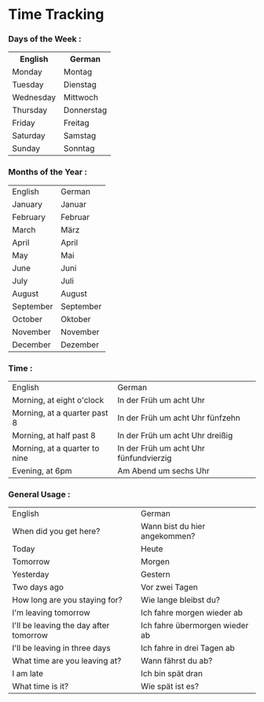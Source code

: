 # Time Tracking

### Days of the Week :
<table>
    <tr>
        <th>English</th>
        <th>German</th>
    </tr>
    <tr>
        <td>Monday</td>
        <td>Montag</td>
    </tr>
    <tr>
        <td>Tuesday</td>
        <td>Dienstag</td>
    </tr>
    <tr>
        <td>Wednesday</td>
        <td>Mittwoch</td>
    </tr>
    <tr>
        <td>Thursday</td>
        <td>Donnerstag</td>
    </tr>
    <tr>
        <td>Friday</td>
        <td>Freitag</td>
    </tr>
    <tr>
        <td>Saturday</td>
        <td>Samstag</td>
    </tr>
    <tr>
        <td>Sunday</td>
        <td>Sonntag</td>
    </tr>
</table>

### Months of the Year :
<table>
    <tr>
        <td>English</td>
        <td>German</td>
    </tr>
    <tr>
        <td>January</td>
        <td>Januar</td>
    </tr>
    <tr>
        <td>February</td>
        <td>Februar</td>
    </tr>
    <tr>
        <td>March</td>
        <td>März</td>
    </tr>
    <tr>
        <td>April</td>
        <td>April</td>
    </tr>
    <tr>
        <td>May</td>
        <td>Mai</td>
    </tr>
    <tr>
        <td>June</td>
        <td>Juni</td>
    </tr>
    <tr>
        <td>July</td>
        <td>Juli</td>
    </tr>
    <tr>
        <td>August</td>
        <td>August</td>
    </tr>
    <tr>
        <td>September</td>
        <td>September</td>
    </tr>
    <tr>
        <td>October</td>
        <td>Oktober</td>
    </tr>
    <tr>
        <td>November</td>
        <td>November</td>
    </tr>
    <tr>
        <td>December</td>
        <td>Dezember</td>
    </tr>
</table>

### Time :
<table>
    <tr>
        <td>English</td>
        <td>German</td>
    </tr>
    <tr>
        <td>Morning, at eight o'clock</td>
        <td>In der Früh um acht Uhr</td>
    </tr>
    <tr>
        <td>Morning, at a quarter past 8</td>
        <td>In der Früh um acht Uhr fünfzehn</td>
    </tr>
    <tr>
        <td>Morning, at half past 8</td>
        <td>In der Früh um acht Uhr dreißig</td>
    </tr>
    <tr>
        <td>Morning, at a quarter to nine</td>
        <td>In der Früh um acht Uhr fünfundvierzig</td>
    </tr>
    <tr>
        <td>Evening, at 6pm</td>
        <td>Am Abend um sechs Uhr</td>
    </tr>
</table>

### General Usage :
<table>
	<tr>
        <td>English</td>
        <td>German</td>
    </tr>
    <tr>
        <td>When did you get here?</td>
        <td>Wann bist du hier angekommen? </td>
    </tr>
    <tr>
        <td>Today</td>
        <td>Heute</td>
    </tr>
    <tr>
        <td>Tomorrow</td>
        <td>Morgen</td>
    </tr>
    <tr>
        <td>Yesterday</td>
        <td>Gestern</td>
    </tr>
    <tr>
        <td>Two days ago</td>
        <td>Vor zwei Tagen</td>
    </tr>
    <tr>
        <td>How long are you staying for?</td>
        <td>Wie lange bleibst du?</td>
    </tr>
    <tr>
        <td>I'm leaving tomorrow</td>
        <td>Ich fahre morgen wieder ab</td>
    </tr>
    <tr>
        <td>I'll be leaving the day after tomorrow</td>
        <td>Ich fahre übermorgen wieder ab</td>
    </tr>
    <tr>
        <td>I'll be leaving in three days</td>
        <td>Ich fahre in drei Tagen ab</td>
    </tr>
    <tr>
        <td>What time are you leaving at?</td>
        <td>Wann fährst du ab?</td>
    </tr>
    <tr>
        <td>I am late</td>
        <td>Ich bin spät dran</td>
    </tr>
    <tr>
        <td>What time is it?</td>
        <td>Wie spät ist es?</td>
    </tr>
</table>
